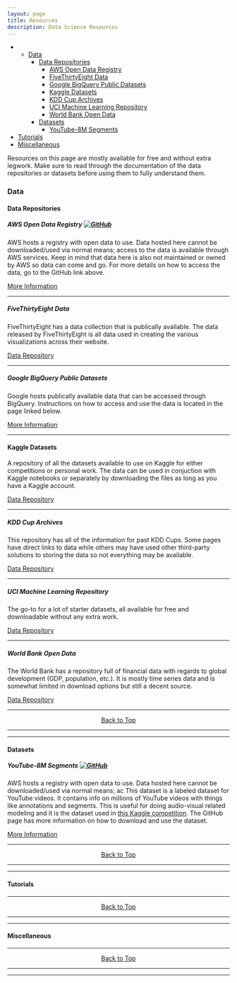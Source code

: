 ```yaml
---
layout: page
title: Resources
description: Data Science Resources
---
```

<a name="top"></a>
<div class="navbar">
    <div class="navbar-inner">
        <ul class="nav">
            <li>
                <ul class="dropdown">
                    <li><a href="#Data">Data</a>
                        <ul class="dropdown-content">
                            <li>
                                <a href="#data_repos">Data Repositories</a>
                                <ul class="dropdown-subcontent-level-1">
                                    <li><a href="#aws">AWS Open Data Registry</a></li>
                                    <li><a href="#fivethirtyeight">FiveThirtyEight Data</a></li>
                                    <li><a href="#google">Google BigQuery Public Datasets</a></li>
                                    <li><a href="#kaggle">Kaggle Datasets</a></li>
                                    <li><a href="#kdd">KDD Cup Archives</a></li>
                                    <li><a href="#uci">UCI Machine Learning Repository</a></li>
                                    <li><a href="#world_bank">World Bank Open Data</a></li>
                                </ul>
                            </li>
                            <li>
                                <a href="#datasets">Datasets</a>
                                <ul class="dropdown-subcontent-level-1">
                                    <li><a href="#youtube">YouTube-8M Segments</a></li>
                                </ul>
                            </li>
                        </ul>
                    </li>
                </ul>
            </li>
            <li><a href="#Tutorials">Tutorials</a></li>
            <li><a href="#Miscellaneous">Miscellaneous</a></li>
        </ul>
    </div>
</div>

Resources on this page are mostly available for free and without extra legwork. Make sure to read through the documentation of the data repositories or datasets before using them to fully understand them.

### <a name="Data"></a>Data
#### <a name="data_repos"></a>Data Repositories
##### <a name="aws"></a>AWS Open Data Registry [![GitHub](icons16/github-icon.png)](https://github.com/awslabs/open-data-registry/)
AWS hosts a registry with open data to use. Data hosted here cannot be downloaded/used via normal means; access to the data is available through AWS services. Keep in mind that data here is also not maintained or owned by AWS so data can come and go. For more details on how to access the data, go to the GitHub link above. 

[More Information](https://aws.amazon.com/datasets/) 

---

##### <a name="fivethirtyeight"></a>FiveThirtyEight Data
FiveThirtyEight has a data collection that is publically available. The data released by FiveThirtyEight is all data used in creating the various visualizations across their website.

[Data Repository](https://data.fivethirtyeight.com/)

---

##### <a name="google"></a>Google BigQuery Public Datasets
Google hosts publically available data that can be accessed through BigQuery. Instructions on how to access and use the data is located in the page linked below.

[More Information](https://cloud.google.com/bigquery/public-data/)

---

#### <a name="kaggle"></a>Kaggle Datasets
A repository of all the datasets available to use on Kaggle for either competitions or personal work. The data can be used in conjuction with Kaggle notebooks or separately by downloading the files as long as you have a Kaggle account.

[Data Repository](https://www.kaggle.com/datasets)

---

##### <a name="kdd"></a>KDD Cup Archives
This repository has all of the information for past KDD Cups. Some pages have direct links to data while others may have used other third-party solutions to storing the data so not everything may be available.

[Data Repository](https://www.kdd.org/kdd-cup)

---

##### <a name="uci"></a>UCI Machine Learning Repository
The go-to for a lot of starter datasets, all available for free and downloadable without any extra work.

[Data Repository](https://archive.ics.uci.edu/ml/datasets.html)

---

##### <a name="world_bank"></a>World Bank Open Data
The World Bank has a repository full of financial data with regards to global development (GDP, population, etc.). It is mostly time series data and is somewhat limited in download options but still a decent source.

[Data Repository](https://data.worldbank.org/)

---

<center><a href="#top">Back to Top</a></center>

---
---

#### <a name="datasets"></a>Datasets
##### <a name="youtube"></a>YouTube-8M Segments [![GitHub](icons16/github-icon.png)](https://github.com/google/youtube-8m)
AWS hosts a registry with open data to use. Data hosted here cannot be downloaded/used via normal means; ac
This dataset is a labeled dataset for YouTube videos. It contains info on millions of YouTube videos with things like annotations and segments. This is useful for doing audio-visual related modeling and it is the dataset used in [this Kaggle competition](https://www.kaggle.com/c/youtube8m-2019). The GitHub page has more information on how to download and use the dataset.

[More Information](https://research.google.com/youtube8m/)

---

<center><a href="#top">Back to Top</a></center>

---
---

#### <a name="Tutorials"></a>Tutorials

---

<center><a href="#top">Back to Top</a></center>

---
---

#### <a name="Miscellaneous"></a>Miscellaneous

---

<center><a href="#top">Back to Top</a></center>

---
---
